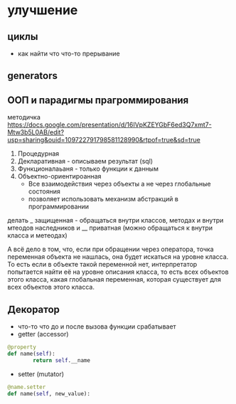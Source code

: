 # улучшение

## циклы

* как найти что что-то прерывание

## generators

## ООП и парадигмы прагроммирования

методичка <https://docs.google.com/presentation/d/16IVpKZEYGbF6ed3Q7xmt7-Mtw3b5L0AB/edit?usp=sharing&ouid=109722791798581128990&rtpof=true&sd=true>

1. Процедурная
2. Декларативная - описываем результат (sql)
3. Функционалаьаня - только функции к данным
4. Объектно-ориентироанная
    * Все взаимодействия через объекты а не через глобальные состояния
    * позволяет использовать механизм абстракций в программировании

делать _ защищенная - обращаться внутри классов, методах и внутри мтеодов наследников и __ приватная (можно обращаться к внутри класса и метеодах)

А всё дело в том, что, если при обращении через оператора, точка переменная объекта не нашлась, она будет искаться на уровне класса. То есть если в объекте такой переменной нет, интерпретатор попытается найти её на уровне описания класса, то есть всех объектов этого класса, какая глобальная переменная, которая существует для всех объектов этого класса.

## Декоратор

* что-то что до и после вызова функции срабатывает
* getter (accessor)

```python
@property
def name(self):
        return self.__name
```

* setter (mutator)

```python
@name.setter
def name(self, new_value):
```
